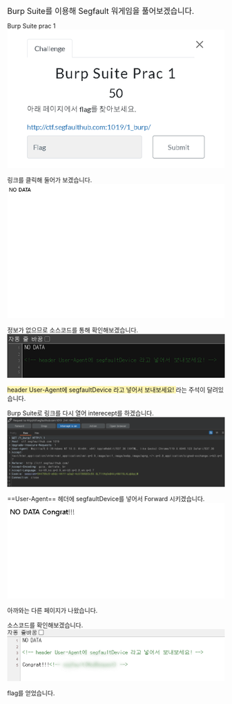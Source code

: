 <span style="font-size: 18px;">Burp Suite를 이용해 Segfault 워게임을 풀어보겠습니다.</span>

Burp Suite prac 1
![이미지](/assets/burpsuite_prac1.png)

링크를 클릭해 둘어가 보겠습니다.
![이미지](/assets/no_date.png)

정보가 없으므로 소스코드를 통해 확인해보겠습니다.
![이미지](/assets/sourcecode1.png)

<span style="background-color:#fff5b1"> header User-Agent에 segfaultDevice 라고 넣어서 보내보세요! </span>
라는 주석이 달려있습니다.

Burp Suite로 링크를 다시 열어 interecept를 하겠습니다.
![이미지](/assets/intercept_prac1.png)

==User-Agent== 헤더에 segfaultDevice를 넣어서 Forward 시키겠습니다.
![이미지](/assets/prac1_result.png)

아까와는 다른 페이지가 나왔습니다.

소스코드를 확인해보겠습니다.
![이미지](/assets/sourcecode2.png)

flag를 얻었습니다.